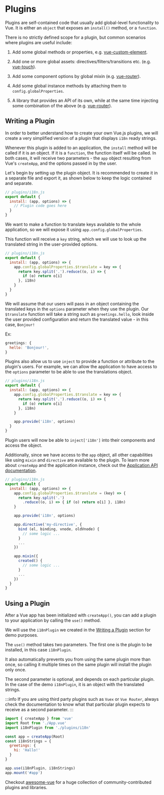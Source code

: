 ﻿# Plugins

Plugins are self-contained code that usually add global-level functionality to Vue. It is either an `object` that exposes an `install()` method, or a `function`.

There is no strictly defined scope for a plugin, but common scenarios where plugins are useful include:

1. Add some global methods or properties, e.g. [vue-custom-element](https://github.com/karol-f/vue-custom-element).

2. Add one or more global assets: directives/filters/transitions etc. (e.g. [vue-touch](https://github.com/vuejs/vue-touch)).

3. Add some component options by global mixin (e.g. [vue-router](https://github.com/vuejs/vue-router)).

4. Add some global instance methods by attaching them to `config.globalProperties`.

5. A library that provides an API of its own, while at the same time injecting some combination of the above (e.g. [vue-router](https://github.com/vuejs/vue-router)).

## Writing a Plugin

In order to better understand how to create your own Vue.js plugins, we will create a very simplified version of a plugin that displays `i18n` ready strings.

Whenever this plugin is added to an application, the `install` method will be called if it is an object. If it is a `function`, the function itself will be called. In both cases, it will receive two parameters - the `app` object resulting from Vue's `createApp`, and the options passed in by the user.

Let's begin by setting up the plugin object. It is recommended to create it in a separate file and export it, as shown below to keep the logic contained and separate.

```js
// plugins/i18n.js
export default {
  install: (app, options) => {
    // Plugin code goes here
  }
}
```

We want to make a function to translate keys available to the whole application, so we will expose it using `app.config.globalProperties`.

This function will receive a `key` string, which we will use to look up the translated string in the user-provided options.

```js
// plugins/i18n.js
export default {
  install: (app, options) => {
    app.config.globalProperties.$translate = key => {
      return key.split('.').reduce((o, i) => {
        if (o) return o[i]
      }, i18n)
    }
  }
}
```

We will assume that our users will pass in an object containing the translated keys in the `options` parameter when they use the plugin. Our `$translate` function will take a string such as `greetings.hello`, look inside the user provided configuration and return the translated value - in this case, `Bonjour!`

Ex:

```js
greetings: {
  hello: 'Bonjour!',
}
```

Plugins also allow us to use `inject` to provide a function or attribute to the plugin's users. For example, we can allow the application to have access to the `options` parameter to be able to use the translations object.

```js
// plugins/i18n.js
export default {
  install: (app, options) => {
    app.config.globalProperties.$translate = key => {
      return key.split('.').reduce((o, i) => {
        if (o) return o[i]
      }, i18n)
    }

    app.provide('i18n', options)
  }
}
```

Plugin users will now be able to `inject['i18n']` into their components and access the object.

Additionally, since we have access to the `app` object, all other capabilities like using `mixin` and `directive` are available to the plugin. To learn more about `createApp` and the application instance, check out the [Application API documentation](/api/application-api.html).

```js
// plugins/i18n.js
export default {
  install: (app, options) => {
    app.config.globalProperties.$translate = (key) => {
      return key.split('.')
        .reduce((o, i) => { if (o) return o[i] }, i18n)
    }

    app.provide('i18n', options)

    app.directive('my-directive', {
      bind (el, binding, vnode, oldVnode) {
        // some logic ...
      }
      ...
    })

    app.mixin({
      created() {
        // some logic ...
      }
      ...
    })
  }
}
```

## Using a Plugin

After a Vue app has been initialized with `createApp()`, you can add a plugin to your application by calling the `use()` method.

We will use the `i18nPlugin` we created in the [Writing a Plugin](#writing-a-plugin) section for demo purposes.

The `use()` method takes two parameters. The first one is the plugin to be installed, in this case `i18nPlugin`.

It also automatically prevents you from using the same plugin more than once, so calling it multiple times on the same plugin will install the plugin only once.

The second parameter is optional, and depends on each particular plugin. In the case of the demo `i18nPlugin`, it is an object with the translated strings.

:::info
If you are using third party plugins such as `Vuex` or `Vue Router`, always check the documentation to know what that particular plugin expects to receive as a second parameter.
:::

```js
import { createApp } from 'vue'
import Root from './App.vue'
import i18nPlugin from './plugins/i18n'

const app = createApp(Root)
const i18nStrings = {
  greetings: {
    hi: 'Hallo!'
  }
}

app.use(i18nPlugin, i18nStrings)
app.mount('#app')
```

Checkout [awesome-vue](https://github.com/vuejs/awesome-vue#components--libraries) for a huge collection of community-contributed plugins and libraries.
